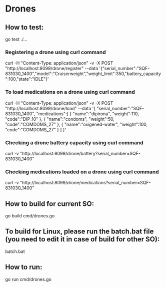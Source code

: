 # Drones

## How to test:

go test ./...

### Registering a drone using curl command

curl -H "Content-Type: application/json" -v -X POST "http://localhost:8099/drone/register" --data '{"serial_number":"SQF-831030_1400","model":"Cruiserweight","weight_limit":350,"battery_capacity":100,"state":"IDLE"}'

### To load medications on a drone using curl command
curl -H "Content-Type: application/json" -v -X POST "http://localhost:8099/drone/load" --data '{
    "serial_number":"SQF-831030_1400",
    "medications":[
    {
        "name":"dipirona",
        "weight":110,
		"code":"DIP_10"
    },
    {
        "name":"condoms",
        "weight":50,
		"code":"COMDOMS_27"
    },
    {
        "name":"oxigened-water",
        "weight":100,
		"code":"COMDOMS_27"
    }
]
}'

### Checking a drone battery capacity using curl command
curl -v "http://localhost:8099/drone/battery?serial_number=SQF-831030_1400"

### Checking medications loaded on a drone using curl command
curl -v "http://localhost:8099/drone/medications?serial_number=SQF-831030_1400"

## How to build for current SO:

go build cmd/drones.go

## To build for Linux, please run the batch.bat file (you need to edit it in case of build for other SO):

batch.bat

## How to run:

go run cmd/drones.go